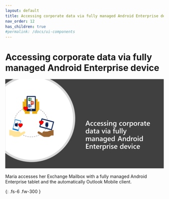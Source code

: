 ```yaml
---
layout: default
title: Accessing corporate data via fully managed Android Enterprise device
nav_order: 12
has_children: true
#permalink: /docs/ui-components
---
```


# Accessing corporate data via fully managed Android Enterprise device

![](/assets/images/scenario11/Scenario11_01.PNG "Scenario 11")

Maria accesses her Exchange Mailbox with a fully managed Android Enterprise tablet and the automatically Outlook Mobile client.


{: .fs-6 .fw-300 }
